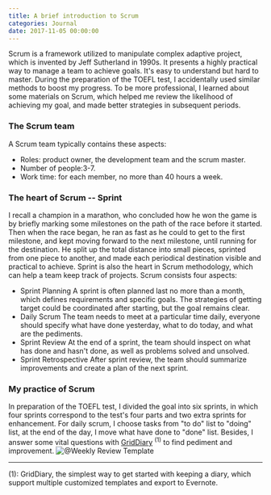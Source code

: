 ```yaml
---
title: A brief introduction to Scrum
categories: Journal
date: 2017-11-05 00:00:00
---
```


Scrum is a framework utilized to manipulate complex adaptive project, which is invented by Jeff Sutherland in 1990s. It presents a highly practical way to manage a team to achieve goals. It's easy to understand but hard to master. During the preparation of the TOEFL test, I accidentally used similar methods to boost my progress. To be more professional, I learned about some materials on Scrum, which helped me review the likelihood of achieving my goal, and made better strategies in subsequent periods.

### The Scrum team

A Scrum team typically contains these aspects:
- Roles: product owner, the development team and the scrum master.
- Number of people:3-7.
- Work time: for each member, no more than 40 hours a week.

### The heart of Scrum -- Sprint

I recall a champion in a marathon, who concluded how he won the game is by briefly marking some milestones on the path of the race before it started. Then when the race began, he ran as fast as he could to get to the first milestone, and kept moving forward to the next milestone, until running for the destination. He split up the total distance into small pieces, sprinted from one piece to another, and made each periodical destination visible and practical to achieve.
Sprint is also the heart in Scrum methodology, which can help a team keep track of projects. Scrum consists four aspects:
- Sprint Planning
A sprint is often planned last no more than a month, which defines requirements and specific goals. The strategies of getting target could be coordinated after starting, but the goal remains clear.
- Daily Scrum
The team needs to meet at a particular time daily, everyone should specify what have done yesterday, what to do today, and what are the pediments. 
- Sprint Review
At the end of a sprint, the team should inspect on what has done and hasn't done, as well as problems solved and unsolved.
- Sprint Retrospective
After sprint review, the team should summarize improvements and create a plan of the next sprint.

### My practice of Scrum

In preparation of the TOEFL test, I divided the goal into six sprints, in which four sprints correspond to the test's four parts and two extra sprints for enhancement.
For daily scrum, I choose tasks from "to do" list to "doing" list, at the end of the day, I move what have done to "done" list. Besides, I answer some vital questions with [GridDiary](https://itunes.apple.com/app/id597077261) <sup>(1)</sup> to find pediment and improvement.
![@Weekly Review Template](https://ws4.sinaimg.cn/large/006tKfTcgy1fl7dycji5mj31kw0w0780.jpg)

--------------
(1): GridDiary, the simplest way to get started with keeping a diary, which support multiple customized templates and export to Evernote.



